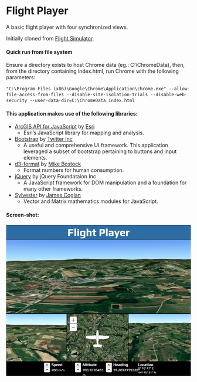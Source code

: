 # Flight Player

A basic flight player with four synchronized views.

Initially cloned from [Flight Simulator](https://github.com/richiecarmichael/Esri-Flight-Simulator).

#### Quick run from file system

Ensure a directory exists to host Chrome data (eg.: C:\ChromeData), then, from the directory containing index.html, run Chrome with the following parameters:

    "C:\Program Files (x86)\Google\Chrome\Application\chrome.exe" --allow-file-access-from-files --disable-site-isolation-trials --disable-web-security --user-data-dir=C:\ChromeData index.html
    

#### This application makes use of the following libraries:

* [ArcGIS API for JavaScript](https://developers.arcgis.com/javascript/) by [Esri](http://www.esri.com/)
  - Esri’s JavaScript library for mapping and analysis.
* [Bootstrap](http://getbootstrap.com/) by [Twitter Inc](https://twitter.com/)
  - A useful and comprehensive UI framework. This application leveraged a subset of bootstrap pertaining to buttons and input elements.
* [d3-format](https://github.com/d3/d3-format) by [Mike Bostock](https://github.com/mbostock)
  - Format numbers for human consumption.
* [jQuery](http://jquery.com/) by jQuery Foundataion Inc
  - A JavaScript framework for DOM manipulation and a foundation for many other frameworks.
* [Sylvester](http://sylvester.jcoglan.com/) by [James Coglan](http://jcoglan.com/)
  - Vector and Matrix mathematics modules for JavaScript.

#### Screen-shot:
![](./Documentation/Screenshot.png)
